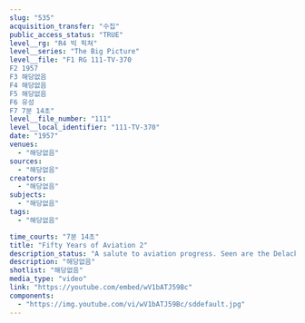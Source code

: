 ```yaml
---
slug: "535"
acquisition_transfer: "수집"
public_access_status: "TRUE"
level__rg: "R4 빅 픽쳐"
level__series: "The Big Picture"
level__file: "F1 RG 111-TV-370
F2 1957
F3 해당없음
F4 해당없음
F5 해당없음
F6 유성
F7 7분 14초"
level__file_number: "111"
level__local_identifier: "111-TV-370"
date: "1957"
venues: 
  - "해당없음"
sources: 
  - "해당없음"
creators: 
  - "해당없음"
subjects: 
  - "해당없음"
tags: 
  - "해당없음"

time_courts: "7분 14초"
title: "Fifty Years of Aviation 2"
description_status: "A salute to aviation progress. Seen are the Delackner Aeorcycle, the Hiller Flying Platform and pictures of the proposed Aerial Assault Vehicle and the Aerial Jeep."
description: "해당없음"
shotlist: "해당없음"
media_type: "video"
link: "https://youtube.com/embed/wV1bATJ59Bc"
components: 
  - "https://img.youtube.com/vi/wV1bATJ59Bc/sddefault.jpg"
---
```


